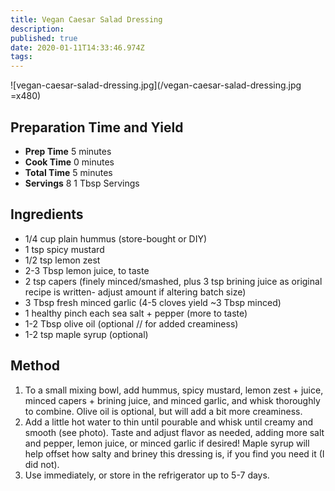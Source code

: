 ```yaml
---
title: Vegan Caesar Salad Dressing
description: 
published: true
date: 2020-01-11T14:33:46.974Z
tags: 
---
```


![vegan-caesar-salad-dressing.jpg](/vegan-caesar-salad-dressing.jpg =x480)
&nbsp;  
## Preparation Time and Yield

- **Prep Time** 5 minutes
- **Cook Time** 0 minutes
- **Total Time** 5 minutes
- **Servings** 8 1 Tbsp Servings
  &nbsp;

## Ingredients

- 1/4 cup plain hummus (store-bought or DIY)
- 1 tsp spicy mustard
- 1/2 tsp lemon zest
- 2-3 Tbsp lemon juice, to taste
- 2 tsp capers (finely minced/smashed, plus 3 tsp brining juice as original recipe is written- adjust amount if altering batch size)
- 3 Tbsp fresh minced garlic (4-5 cloves yield ~3 Tbsp minced)
- 1 healthy pinch each sea salt + pepper (more to taste)
- 1-2 Tbsp olive oil (optional // for added creaminess)
- 1-2 tsp maple syrup (optional)
  &nbsp;

## Method

1. To a small mixing bowl, add hummus, spicy mustard, lemon zest + juice, minced capers + brining juice, and minced garlic, and whisk thoroughly to combine. Olive oil is optional, but will add a bit more creaminess.
2. Add a little hot water to thin until pourable and whisk until creamy and smooth (see photo). Taste and adjust flavor as needed, adding more salt and pepper, lemon juice, or minced garlic if desired! Maple syrup will help offset how salty and briney this dressing is, if you find you need it (I did not).
3. Use immediately, or store in the refrigerator up to 5-7 days.
